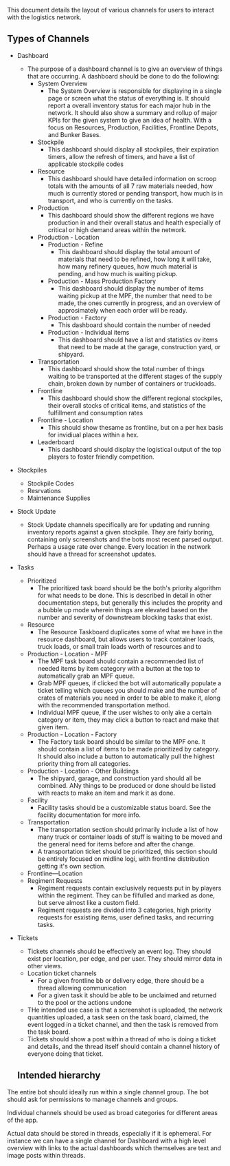 This document details the layout of various channels for users to interact with the logistics network.


## Types of Channels

* Dashboard
  * The purpose of a dashboard channel is to give an overview of things that are occurring. A dashboard should be done to do the following:
    * System Overview
      * The System Overview is responsible for displaying in a single page or screen what the status of everything is. It should report a overall inventory status for each major hub in the network. It should also show a summary and rollup of major KPIs for the given system to give an idea of health. With a focus on Resources, Production, Facilities, Frontline Depots, and Bunker Bases.
    * Stockpile
      * This dashboard should display all stockpiles, their expiration timers, allow the refresh of timers, and have a list of applicable stockpile codes
    * Resource
      * This dashboard should have detailed information on scroop totals with the amounts of all 7 raw materials needed, how much is currently stored or pending transport, how much is in transport, and who is currently on the tasks.
    * Production
      * This dashboard should show the different regions we have production in and their overall status and health especially of critical or high demand areas within the network.
    * Production - Location
      * Production - Refine
        * This dashboard should display the total amount of materials that need to be refined, how long it will take, how many refinery queues, how much material is pending, and how much is waiting pickup.
      * Production - Mass Production Factory
        * This dashboard should display the number of items waiting pickup at the MPF, the number that need to be made, the ones currently in progress, and an overview of approsimately when each order will be ready.
      * Production - Factory
        * This dashboard should contain the number of needed
      * Production - Individual items
        * This dashboard should have a list and statistics ov items that need to be made at the garage, construction yard, or shipyard.
    * Transportation
      * This dashboard should show the total number of things waiting to be transported at the different stages of the supply chain, broken down by number of containers or truckloads.
    * Frontline
      * This dashboard should show the different regional stockpiles, their overall stocks of critical items, and statistics of the fulfillment and consumption rates
    * Frontline - Location
      * This should show thesame as frontline, but on a per hex basis for invidiual places within a hex.
    * Leaderboard
      * This dashboard should display the logistical output of the top players to foster friendly competition.
* Stockpiles
  * Stockpile Codes
  * Resrvations
  * Maintenance Supplies
* Stock Update
  * Stock Update channels specifically are for updating and running inventory reports against a given stockpile. They are fairly boring, containing only screenshots and the bots most recent parsed output. Perhaps a usage rate over change. Every location in the network should have a thread for screenshot updates.
* Tasks
  * Prioritized
    * The prioritized task board should be the both's priority algorithm for what needs to be done. This is described in detail in other documentation steps, but generally this includes the proprity and a bubble up mode wherein things are elevated based on the number and severity of downstream blocking tasks that exist.
  * Resource
    * The Resource Taskboard duplicates some of what we have in the resource dashboard, but allows users to track container loads, truck loads, or small train loads worth of resources and to
  * Production - Location - MPF
    * The MPF task board should contain a recommended list of needed items by item category with a button at the top to automatically grab an MPF queue.
    * Grab MPF queues, if clicked the bot will automatically populate a ticket telling which queues you should make and the number of crates of materials you need in order to be able to make it, along with the recommended transportation method.
    * Individual MPF queue, if the user wishes to only ake a certain category or item, they may click a button to react and make that given item.
  * Production - Location - Factory
    * The Factory task board should be similar to the MPF one. It should contain a list of items to be made prioritized by category. It should also include a button to automatically pull the highest priority thing from all categories.
  * Production - Location - Other Buildings
    * The shipyard, garage, and construction yard should all be combined. ANy things to be produced or done should be listed with reacts to make an item and mark it as done.
  * Facility
    * Facility tasks should be a customizable status board. See the facility documentation for more info.
  * Transportation
    * The transportation section should primarily include a list of how many truck or container loads of stuff is waiting to be moved and the general need for items before and after the change.
    * A transportation ticket should be prioritized, this section should be entirely focused on midline logi, with frontline distribution getting it's own section.
  * Frontline—Location
  * Regiment Requests
    * Regiment requests contain exclusively requests put in by players within the regiment. They can be filfulled and marked as done, but serve almost like a custom field.
    * Regiment requests are divided into  3 categories, high priority requests for esxisting items, user defined tasks, and recurring tasks.

* Tickets
  * Tickets channels should be effectively an event log. They should exist per location, per edge, and per user. They should mirror data in other views.
  * Location ticket channels
    * For a given frontline bb or delivery edge, there should be a thread allowing communication
    * For a given task it should be able to be unclaimed and returned to the pool or the actions undone
  * THe intended use case is that a screenshot is uploaded, the network quantities uploaded, a task seen on the task board, claimed, the event logged in a ticket channel, and then the task is removed from the task board.
  * Tickets should show a post within a thread of who is doing a ticket and details, and the thread itself should contain a channel history of everyone doing that ticket.



  ## Intended hierarchy


The entire bot should ideally run within a single channel group. The bot should ask for permissions to manage channels and groups.

Individual channels should be used as broad categories for different areas of the app.

Actual data should be stored in threads, especially if it is ephemeral. For instance we can have a single channel for Dashboard with a high level overview with links to the actual dashboards which themselves are text and image posts within threads.
